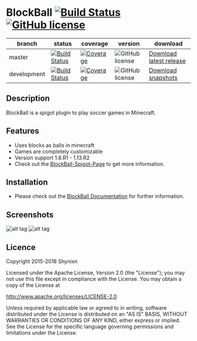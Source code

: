 # BlockBall  [![Build Status](https://maven-badges.herokuapp.com/maven-central/com.github.shynixn.blockball/blockball-api/badge.svg?style=flat-square)](https://maven-badges.herokuapp.com/maven-central/com.github.shynixn.petblocks/petblocks-api) [![GitHub license](https://img.shields.io/badge/license-Apache%20License%202.0-blue.svg?style=flat-square)](https://raw.githubusercontent.com/Shynixn/BlockBall/master/LICENSE)


| branch        | status        | coverage | version | download |
| ------------- | ------------- | -------- | --------| ---------| 
| master        | [![Build Status](https://img.shields.io/travis/Shynixn/BlockBall/master.svg?style=flat-square)](https://travis-ci.org/Shynixn/BlockBall) | [![Coverage](https://img.shields.io/codecov/c/github/shynixn/blockball/master.svg?style=flat-square)](https://codecov.io/gh/Shynixn/BlockBall/branch/master)|![GitHub license](https://img.shields.io/nexus/r/https/oss.sonatype.org/com.github.shynixn.blockball/blockball-bukkit-plugin.svg?style=flat-square)  |[Download latest release](https://github.com/Shynixn/BlockBall/releases)|
| development   | [![Build Status](https://img.shields.io/travis/Shynixn/BlockBall/development.svg?style=flat-square)](https://travis-ci.org/Shynixn/BlockBall)|[![Coverage](https://img.shields.io/codecov/c/github/shynixn/blockball/development.svg?style=flat-square)](https://codecov.io/gh/Shynixn/BlockBall/branch/development) |![GitHub license](https://img.shields.io/nexus/s/https/oss.sonatype.org/com.github.shynixn.blockball/blockball-bukkit-plugin.svg?style=flat-square) |  [Download snapshots](https://oss.sonatype.org/content/repositories/snapshots/com/github/shynixn/blockball/blockball-bukkit-plugin/) |
## Description

BlockBall is a spigot plugin to play soccer games in Minecraft.

## Features

* Uses blocks as balls in minecraft
* Games are completely customizable
* Version support 1.8.R1 - 1.13.R2
* Check out the [BlockBall-Spigot-Page](https://www.spigotmc.org/resources/15320/) to get more information. 

## Installation

* Please check out the [BlockBall Documentation](https://shynixn.github.io/BlockBall/) for further information.

## Screenshots

![alt tag](http://www.mediafire.com/convkey/3383/6zhpiiijhk022s5zg.jpg)
![alt tag](http://www.mediafire.com/convkey/a253/ur76bhb6doccomvzg.jpg)

## Licence

Copyright 2015-2018 Shynixn

Licensed under the Apache License, Version 2.0 (the "License");
you may not use this file except in compliance with the License.
You may obtain a copy of the License at

   http://www.apache.org/licenses/LICENSE-2.0

Unless required by applicable law or agreed to in writing, software
distributed under the License is distributed on an "AS IS" BASIS,
WITHOUT WARRANTIES OR CONDITIONS OF ANY KIND, either express or implied.
See the License for the specific language governing permissions and
limitations under the License.
